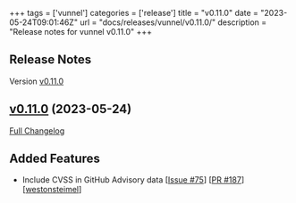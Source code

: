 +++
tags = ['vunnel']
categories = ['release']
title = "v0.11.0"
date = "2023-05-24T09:01:46Z"
url = "docs/releases/vunnel/v0.11.0/"
description = "Release notes for vunnel v0.11.0"
+++

## Release Notes

Version [v0.11.0](https://github.com/anchore/vunnel/releases/tag/v0.11.0)

## [v0.11.0](https://github.com/anchore/vunnel/tree/v0.11.0) (2023-05-24)

[Full Changelog](https://github.com/anchore/vunnel/compare/v0.10.0...v0.11.0)

## Added Features

- Include CVSS in GitHub Advisory data [[Issue #75](https://github.com/anchore/vunnel/issues/75)] [[PR #187](https://github.com/anchore/vunnel/pull/187)] [[westonsteimel](https://github.com/westonsteimel)]
